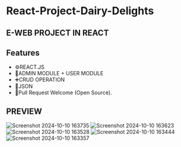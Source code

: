 # React-Project-Dairy-Delights
## E-WEB PROJECT IN REACT



## Features
- ⚙️REACT.JS
- 📝ADMIN MODULE + USER MODULE
- ➕CRUD OPERATION
- 🌱JSON
- 🥳Pull Request Welcome (Open Source).


## PREVIEW

![Screenshot 2024-10-10 163735](https://github.com/user-attachments/assets/710fc3cb-3055-4c61-a8d8-78c1b4a5d0e6)
![Screenshot 2024-10-10 163623](https://github.com/user-attachments/assets/f041a1e0-e261-4d71-9e7b-7bf3e19005de)
![Screenshot 2024-10-10 163528](https://github.com/user-attachments/assets/5e8209e3-5023-4cad-a58f-3955bb218cac)
![Screenshot 2024-10-10 163444](https://github.com/user-attachments/assets/08da8f9d-eb07-4d7e-94bb-2a196504bd43)
![Screenshot 2024-10-10 163357](https://github.com/user-attachments/assets/0d27a98a-4afe-4e05-a8dd-034d1eecc1be)
